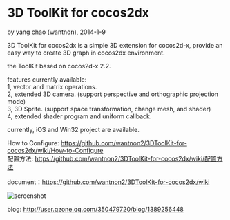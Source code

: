 3D ToolKit for cocos2dx
==========
by yang chao (wantnon), 2014-1-9  

3D ToolKit for cocos2dx is a simple 3D extension for cocos2d-x, provide an easy way to create 3D graph in cocos2dx environment.  
  
the ToolKit based on cocos2d-x 2.2.
   
features currently available:  
1, vector and matrix operations.  
2, extended 3D camera. (support perspective and orthographic projection mode)  
3, 3D Sprite. (support space transformation, change mesh, and shader)   
4, extended shader program and uniform callback.  
   
currently, iOS and Win32 project are available.  
  
How to Configure: https://github.com/wantnon2/3DToolKit-for-cocos2dx/wiki/How-to-Configure  
配置方法: https://github.com/wantnon2/3DToolKit-for-cocos2dx/wiki/配置方法  
  
document：https://github.com/wantnon2/3DToolKit-for-cocos2dx/wiki  
  
![screenshot](https://raw.github.com/wantnon2/3DToolKit-for-cocos2dx/master/screenshots/test1.png)  
  
blog: http://user.qzone.qq.com/350479720/blog/1389256448  